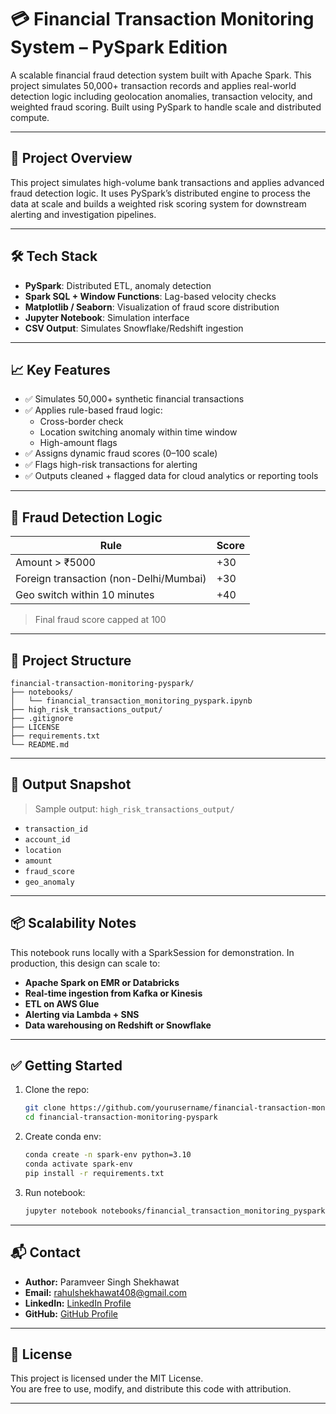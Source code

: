 # 💳 Financial Transaction Monitoring System – PySpark Edition

A scalable financial fraud detection system built with Apache Spark. This project simulates 50,000+ transaction records and applies real-world detection logic including geolocation anomalies, transaction velocity, and weighted fraud scoring. Built using PySpark to handle scale and distributed compute.

---

## 🚀 Project Overview

This project simulates high-volume bank transactions and applies advanced fraud detection logic. It uses PySpark’s distributed engine to process the data at scale and builds a weighted risk scoring system for downstream alerting and investigation pipelines.

---

## 🛠️ Tech Stack

- **PySpark**: Distributed ETL, anomaly detection
- **Spark SQL + Window Functions**: Lag-based velocity checks
- **Matplotlib / Seaborn**: Visualization of fraud score distribution
- **Jupyter Notebook**: Simulation interface
- **CSV Output**: Simulates Snowflake/Redshift ingestion

---

## 📈 Key Features

- ✅ Simulates 50,000+ synthetic financial transactions
- ✅ Applies rule-based fraud logic:
  - Cross-border check
  - Location switching anomaly within time window
  - High-amount flags
- ✅ Assigns dynamic fraud scores (0–100 scale)
- ✅ Flags high-risk transactions for alerting
- ✅ Outputs cleaned + flagged data for cloud analytics or reporting tools

---

## 🔎 Fraud Detection Logic

| Rule | Score |
|------|-------|
| Amount > ₹5000 | +30 |
| Foreign transaction (non-Delhi/Mumbai) | +30 |
| Geo switch within 10 minutes | +40 |

> Final fraud score capped at 100

---

## 📂 Project Structure

```
financial-transaction-monitoring-pyspark/
├── notebooks/
│   └── financial_transaction_monitoring_pyspark.ipynb
├── high_risk_transactions_output/
├── .gitignore
├── LICENSE
├── requirements.txt
└── README.md

```

---

## 🚦 Output Snapshot

> Sample output: `high_risk_transactions_output/`

- `transaction_id`
- `account_id`
- `location`
- `amount`
- `fraud_score`
- `geo_anomaly`

---

## 📦 Scalability Notes

This notebook runs locally with a SparkSession for demonstration. In production, this design can scale to:

- **Apache Spark on EMR or Databricks**
- **Real-time ingestion from Kafka or Kinesis**
- **ETL on AWS Glue**
- **Alerting via Lambda + SNS**
- **Data warehousing on Redshift or Snowflake**

---

## ✅ Getting Started

1. Clone the repo:
   ```bash
   git clone https://github.com/yourusername/financial-transaction-monitoring-pyspark.git
   cd financial-transaction-monitoring-pyspark
   ```

2. Create conda env:
   ```bash
   conda create -n spark-env python=3.10
   conda activate spark-env
   pip install -r requirements.txt
   ```

3. Run notebook:
   ```bash
   jupyter notebook notebooks/financial_transaction_monitoring_pyspark.ipynb
   ```

---

## 📬 Contact

- **Author:** Paramveer Singh Shekhawat  
- **Email:** rahulshekhawat408@gmail.com  
- **LinkedIn:** [LinkedIn Profile](https://www.linkedin.com/in/paramveer-singh-shekhawat-376a1a244/)  
- **GitHub:** [GitHub Profile](https://github.com/Param-2003)

---

## 📄 License

This project is licensed under the MIT License.  
You are free to use, modify, and distribute this code with attribution.

---
